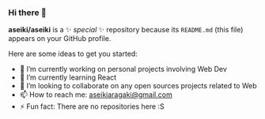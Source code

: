 ### Hi there 👋

**aseiki/aseiki** is a ✨ _special_ ✨ repository because its `README.md` (this file) appears on your GitHub profile.

Here are some ideas to get you started:

- 🔭 I’m currently working on personal projects involving Web Dev
- 🌱 I’m currently learning React
- 👯 I’m looking to collaborate on any open sources projects related to Web
- 📫 How to reach me: aseikiaragaki@gmail.com
- ⚡ Fun fact: There are no repositories here :S
